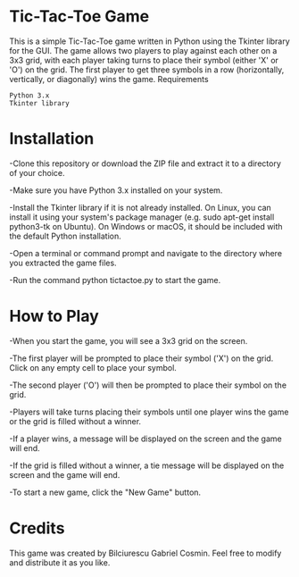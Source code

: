 # Tic-Tac-Toe Game

This is a simple Tic-Tac-Toe game written in Python using the Tkinter library for the GUI. The game allows two players to play against each other on a 3x3 grid, with each player taking turns to place their symbol (either 'X' or 'O') on the grid. The first player to get three symbols in a row (horizontally, vertically, or diagonally) wins the game.
Requirements

    Python 3.x
    Tkinter library

# Installation

-Clone this repository or download the ZIP file and extract it to a directory of your choice.

-Make sure you have Python 3.x installed on your system.

-Install the Tkinter library if it is not already installed. On Linux, you can install it using your system's package manager (e.g. sudo apt-get install python3-tk on Ubuntu). On Windows or macOS, it should be included with the default Python installation.

-Open a terminal or command prompt and navigate to the directory where you extracted the game files.

-Run the command python tictactoe.py to start the game.

# How to Play

-When you start the game, you will see a 3x3 grid on the screen.

-The first player will be prompted to place their symbol ('X') on the grid. Click on any empty cell to place your symbol.

-The second player ('O') will then be prompted to place their symbol on the grid.

-Players will take turns placing their symbols until one player wins the game or the grid is filled without a winner.

-If a player wins, a message will be displayed on the screen and the game will end.

-If the grid is filled without a winner, a tie message will be displayed on the screen and the game will end.

-To start a new game, click the "New Game" button.

# Credits

This game was created by Bilciurescu Gabriel Cosmin. Feel free to modify and distribute it as you like.
